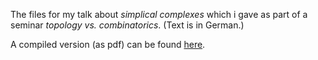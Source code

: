 The files for my talk about *simplical complexes* which i gave 
as part of a seminar *topology vs. combinatorics*. (Text is in German.)

A compiled version (as pdf) can be found [here](http://homepages.uni-regensburg.de/~prj05723/talk_simplicial_complexes/).
